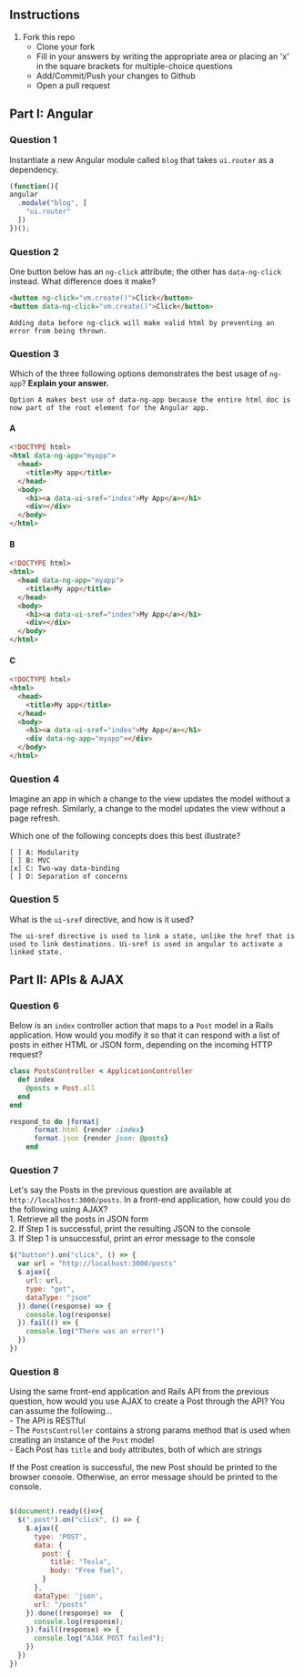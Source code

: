 ## Instructions

1. Fork this repo
    - Clone your fork
    - Fill in your answers by writing the appropriate area or placing an 'x' in the square brackets for multiple-choice questions
    - Add/Commit/Push your changes to Github
    - Open a pull request

## Part I: Angular

### Question 1

Instantiate a new Angular module called `blog` that takes `ui.router` as a dependency.

```js
(function(){
angular
  .module("blog", [
    "ui.router"
  ])
})();
```

### Question 2

One button below has an `ng-click` attribute; the other has `data-ng-click` instead. What difference does it make?

```html
<button ng-click="vm.create()">Click</button>
<button data-ng-click="vm.create()">Click</button>
```

```text
Adding data before ng-click will make valid html by preventing an error from being thrown.
```

### Question 3

Which of the three following options demonstrates the best usage of `ng-app`? **Explain your answer.**

```text
Option A makes best use of data-ng-app because the entire html doc is now part of the root element for the Angular app.
```

#### A

```html
<!DOCTYPE html>
<html data-ng-app="myapp">
  <head>
    <title>My app</title>
  </head>
  <body>
    <h1><a data-ui-sref="index">My App</a></h1>
    <div></div>
  </body>
</html>
```

#### B

```html
<!DOCTYPE html>
<html>
  <head data-ng-app="myapp">
    <title>My app</title>
  </head>
  <body>
    <h1><a data-ui-sref="index">My App</a></h1>
    <div></div>
  </body>
</html>
```

#### C

```html
<!DOCTYPE html>
<html>
  <head>
    <title>My app</title>
  </head>
  <body>
    <h1><a data-ui-sref="index">My App</a></h1>
    <div data-ng-app="myapp"></div>
  </body>
</html>
```

### Question 4

Imagine an app in which a change to the view updates the model without a page refresh. Similarly, a change to the model updates the view without a page refresh.

Which one of the following concepts does this best illustrate?

```
[ ] A: Modularity
[ ] B: MVC
[x] C: Two-way data-binding
[ ] D: Separation of concerns
```

### Question 5

What is the `ui-sref` directive, and how is it used?

```text
The ui-sref directive is used to link a state, unlike the href that is used to link destinations. Ui-sref is used in angular to activate a linked state.
```

## Part II: APIs & AJAX

### Question 6

Below is an `index` controller action that maps to a `Post` model in a Rails application. How would you modify it so that it can respond with a list of posts in either HTML or JSON form, depending on the incoming HTTP request?

```rb
class PostsController < ApplicationController
  def index
    @posts = Post.all
  end
end
```

```rb
respond_to do |format|
      format.html {render :index}
      format.json {render json: @posts}
    end
```

### Question 7

Let's say the Posts in the previous question are available at `http://localhost:3000/posts`. In a front-end application, how could you do the following using AJAX?  
    1. Retrieve all the posts in JSON form  
    2. If Step 1 is successful, print the resulting JSON to the console  
    3. If Step 1 is unsuccessful, print an error message to the console  

```js
$("button").on("click", () => {
  var url = "http://localhost:3000/posts"
  $.ajax({
    url: url,
    type: "get",
    dataType: "json"
  }).done((response) => {
    console.log(response)
  }).fail(() => {
    console.log("There was an error!")
  })
})
```

### Question 8

Using the same front-end application and Rails API from the previous question, how would you use AJAX to create a Post through the API? You can assume the following...  
    - The API is RESTful  
    - The `PostsController` contains a strong params method that is used when creating an instance of the `Post` model  
    - Each Post has `title` and `body` attributes, both of which are strings  

If the Post creation is successful, the new Post should be printed to the browser console. Otherwise, an error message should be printed to the console.

```js

$(document).ready(()=>{
  $(".post").on("click", () => {
    $.ajax({
      type: 'POST',
      data: {
        post: {
          title: "Tesla",
          body: "Free fuel",
        }
      },
      dataType: 'json',
      url: "/posts"
    }).done((response) =>  {
      console.log(response);
    }).fail((response) => {
      console.log("AJAX POST failed");
    })
  })
})
```
